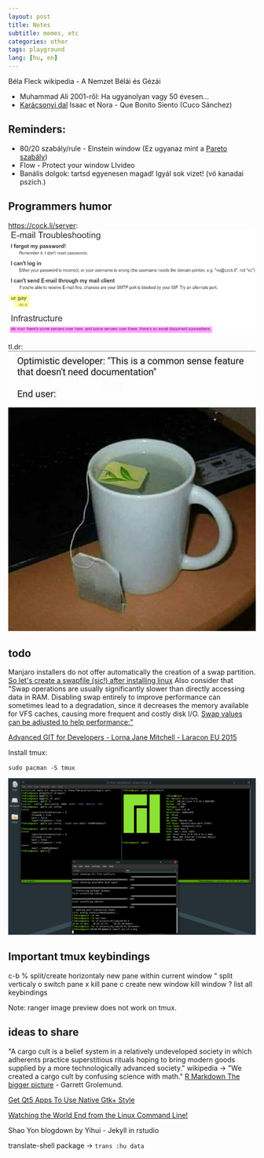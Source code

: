 ```yaml
---
layout: post
title: Notes
subtitle: memes, etc
categories: other
tags: playground
lang: [hu, en]
---
```


Béla Fleck wikipedia - A Nemzet Bélái és Gézái

 - Muhammad Ali 2001-ről: Ha ugyanolyan vagy 50 évesen...
 - [Karácsonyi dal](https://youtu.be/Nm3U9eHVm_s) Isaac et Nora - Que Bonito Siento (Cuco Sánchez)

## Reminders:
 - 80/20 szabály/rule - Einstein window (Ez ugyanaz mint a [Pareto szabály](https://en.wikipedia.org/wiki/Pareto_principle)) 
 - Flow - Protect your window LIvideo
 - Banális dolgok: tartsd egyenesen magad! Igyál sok vizet! (vö kanadai pszich.) 

## Programmers humor

https://cock.li/server: ![cock.li](/img/20-02-28-memes/cockli-support.png)

tl.dr: ![documentation](/img/20-02-28-memes/docs.jpg)

## todo

Manjaro installers do not offer automatically the creation of a swap partition. [So let's create a swapfile (sic!) after installing linux](https://linuxize.com/post/create-a-linux-swap-file/)
Also consider that "Swap operations are usually significantly slower than directly accessing data in RAM. Disabling swap entirely to improve performance can sometimes lead to a degradation, since it decreases the memory available for VFS caches, causing more frequent and costly disk I/O. [Swap values can be adjusted to help performance:"](https://wiki.archlinux.org/index.php/Swap#systemd-swap)

[Advanced GIT for Developers - Lorna Jane Mitchell - Laracon EU 2015](https://youtu.be/duqBHik7nRo)

Install tmux:

	sudo pacman -S tmux

![git-screenshot](/img/20-02-28-memes/git-sh-1.png)

## Important tmux keybindings

c-b 
% split/create horizontaly new pane within current window
" split verticaly
o switch pane
x kill pane
c create new window
kill window
? list all keybindings

Note: ranger image preview does not work on tmux. 

## ideas to share
"A cargo cult is a belief system in a relatively undeveloped society in which adherents practice superstitious rituals hoping to bring modern goods supplied by a more technologically advanced society." wikipedia -> "We created a cargo cult by confusing science with math." [R Markdown The bigger picture](https://youtu.be/s9aWmU0atlQ) - Garrett Grolemund.

[Get Qt5 Apps To Use Native Gtk+ Style](https://www.linuxuprising.com/2018/05/get-qt5-apps-to-use-native-gtk-style-in.html)

[Watching the World End from the Linux Command Line!](https://www.youtube.com/watch?v=cQ03v4d3QEo)

Shao Yon blogdown by Yihui - Jekyll in rstudio

translate-shell package -> `trans :hu data`
